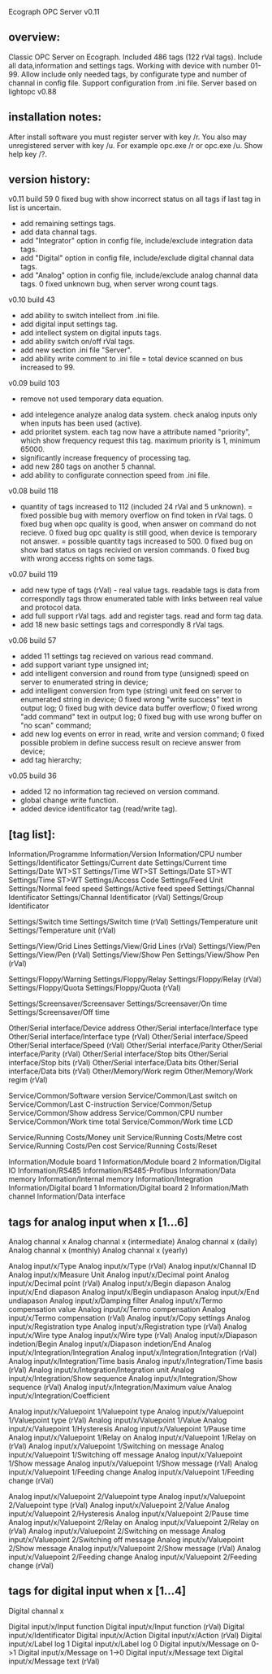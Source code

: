 Ecograph OPC Server v0.11

overview:
---------
Classic OPC Server on Ecograph. Included 486 tags (122 rVal tags).
Include all data,information and settings tags. 
Working with device with number 01-99. 
Allow include only needed tags, by configurate type and number of channal in
config file. Support configuration from .ini file. Server based on lightopc v0.88

installation notes:
-------------------
After install software you must register server with key /r. You also may unregistered server with key /u.
For example opc.exe /r or opc.exe /u.
Show help key /?.

version history:
----------------
v0.11 build 59
0 fixed bug with show incorrect status on all tags if last tag in list is uncertain.
+ add remaining settings tags.
+ add data channal tags.
+ add "Integrator" option in config file, include/exclude integration data tags.
+ add "Digital" option in config file, include/exclude digital channal data tags.
+ add "Analog" option in config file, include/exclude analog channal data tags.
0 fixed unknown bug, when server wrong count tags.

v0.10 build 43
+ add ability to switch intellect from .ini file.
+ add digital input settings tag.
+ add intellect system on digital inputs tags.
+ add ability switch on/off rVal tags.
+ add new section .ini file "Server".
+ add ability write comment to .ini file
= total device scanned on bus increased to 99.

v0.09 build 103
- remove not used temporary data equation.
+ add intelegence analyze analog data system. check analog inputs only when
inputs has been used (active). 
+ add prioritet system. each tag now have a attribute named "priority", which
show frequency request this tag. maximum priority is 1, minimum 65000.
+ significantly increase frequency of processing tag.
+ add new 280 tags on another 5 channal.
+ add ability to configurate connection speed from .ini file.

v0.08 build 118
+ quantity of tags increased to 112 (included 24 rVal and 5 unknown).
= fixed possible bug with memory overflow on find token in rVal tags.
0 fixed bug when opc quality is good, when answer on command do not recieve.
0 fixed bug opc quality is still good, when device is temporary not answer.
= possible quantity tags increased to 500.
0 fixed bug on show bad status on tags recivied on version commands.
0 fixed bug with wrong access rights on some tags. 

v0.07 build 119
+ add new type of tags (rVal) - real value tags. readable tags is data from
correspondly tags throw enumerated table with links between real value and protocol
data.
+ add full support rVal tags. add and register tags. read and form tag data.
+ add 18 new basic settings tags and correspondly 8 rVal tags.

v0.06 build 57
+ added 11 settings tag recieved on various read command.
+ add support variant type unsigned int;
+ add intelligent conversion and round from type (unsigned) speed on server
to enumerated string in device;
+ add intelligent conversion from type (string) unit feed on server
to enumerated string in device;
0 fixed wrong "write success" text in output log;
0 fixed bug with device data buffer overflow;
0 fixed wrong "add command" text in output log;
0 fixed bug with use wrong buffer on "no scan" command;
+ add new log events on error in read, write and version command;
0 fixed possible problem in define success result on recieve answer from device;
+ add tag hierarchy;

v0.05 build 36
+ added 12 no information tag recieved on version command.
+ global change write function.
+ added device identificator tag (read/write tag).

[tag list]:
----------
Information/Programme
Information/Version
Information/CPU number
Settings/Identificator
Settings/Current date
Settings/Current time
Settings/Date WT>ST
Settings/Time WT>ST
Settings/Date ST>WT
Settings/Time ST>WT
Settings/Access Code
Settings/Feed Unit
Settings/Normal feed speed
Settings/Active feed speed
Settings/Channal Identificator
Settings/Channal Identificator (rVal)
Settings/Group Identificator

Settings/Switch time
Settings/Switch time (rVal)
Settings/Temperature unit
Settings/Temperature unit (rVal)

Settings/View/Grid Lines
Settings/View/Grid Lines (rVal)
Settings/View/Pen
Settings/View/Pen (rVal)
Settings/View/Show Pen
Settings/View/Show Pen (rVal)

Settings/Floppy/Warning
Settings/Floppy/Relay
Settings/Floppy/Relay (rVal)
Settings/Floppy/Quota
Settings/Floppy/Quota (rVal)

Settings/Screensaver/Screensaver
Settings/Screensaver/On time
Settings/Screensaver/Off time

Other/Serial interface/Device address
Other/Serial interface/Interface type
Other/Serial interface/Interface type (rVal)
Other/Serial interface/Speed
Other/Serial interface/Speed (rVal)
Other/Serial interface/Parity
Other/Serial interface/Parity (rVal)
Other/Serial interface/Stop bits
Other/Serial interface/Stop bits (rVal)
Other/Serial interface/Data bits
Other/Serial interface/Data bits (rVal)
Other/Memory/Work regim
Other/Memory/Work regim (rVal)

Service/Common/Software version
Service/Common/Last switch on
Service/Common/Last C-instruction
Service/Common/Setup
Service/Common/Show address
Service/Common/CPU number
Service/Common/Work time total
Service/Common/Work time LCD

Service/Running Costs/Money unit
Service/Running Costs/Metre cost
Service/Running Costs/Pen cost
Service/Running Costs/Reset

Information/Module board 1
Information/Module board 2
Information/Digital IO
Information/RS485
Information/RS485-Profibus
Information/Data memory
Information/Internal memory
Information/Integration
Information/Digital board 1
Information/Digital board 2
Information/Math channel
Information/Data interface

tags for analog input when x [1...6]
------------------------------------
Analog channal x
Analog channal x (intermediate)
Analog channal x (daily)
Analog channal x (monthly)
Analog channal x (yearly)

Analog input/x/Type
Analog input/x/Type (rVal)
Analog input/x/Channal ID
Analog input/x/Measure Unit
Analog input/x/Decimal point
Analog input/x/Decimal point (rVal)
Analog input/x/Begin diapason
Analog input/x/End diapason
Analog input/x/Begin undiapason
Analog input/x/End undiapason
Analog input/x/Damping filter
Analog input/x/Termo compensation value
Analog input/x/Termo compensation
Analog input/x/Termo compensation (rVal)
Analog input/x/Copy settings
Analog input/x/Registration type
Analog input/x/Registration type (rVal)
Analog input/x/Wire type
Analog input/x/Wire type (rVal)
Analog input/x/Diapason indetion/Begin
Analog input/x/Diapason indetion/End
Analog input/x/Integration/Integration
Analog input/x/Integration/Integration (rVal)
Analog input/x/Integration/Time basis
Analog input/x/Integration/Time basis (rVal)
Analog input/x/Integration/Integration unit
Analog input/x/Integration/Show sequence
Analog input/x/Integration/Show sequence (rVal)
Analog input/x/Integration/Maximum value
Analog input/x/Integration/Coefficient

Analog input/x/Valuepoint 1/Valuepoint type
Analog input/x/Valuepoint 1/Valuepoint type (rVal)
Analog input/x/Valuepoint 1/Value
Analog input/x/Valuepoint 1/Hysteresis
Analog input/x/Valuepoint 1/Pause time
Analog input/x/Valuepoint 1/Relay on
Analog input/x/Valuepoint 1/Relay on (rVal)
Analog input/x/Valuepoint 1/Switching on message
Analog input/x/Valuepoint 1/Switching off message
Analog input/x/Valuepoint 1/Show message
Analog input/x/Valuepoint 1/Show message (rVal)
Analog input/x/Valuepoint 1/Feeding change
Analog input/x/Valuepoint 1/Feeding change (rVal)

Analog input/x/Valuepoint 2/Valuepoint type
Analog input/x/Valuepoint 2/Valuepoint type (rVal)
Analog input/x/Valuepoint 2/Value
Analog input/x/Valuepoint 2/Hysteresis
Analog input/x/Valuepoint 2/Pause time
Analog input/x/Valuepoint 2/Relay on
Analog input/x/Valuepoint 2/Relay on (rVal)
Analog input/x/Valuepoint 2/Switching on message
Analog input/x/Valuepoint 2/Switching off message
Analog input/x/Valuepoint 2/Show message
Analog input/x/Valuepoint 2/Show message (rVal)
Analog input/x/Valuepoint 2/Feeding change
Analog input/x/Valuepoint 2/Feeding change (rVal)

tags for digital input when x [1...4] 
-------------------------------------
Digital channal x

Digital input/x/Input function
Digital input/x/Input function (rVal)
Digital input/x/Identificator
Digital input/x/Action
Digital input/x/Action (rVal)
Digital input/x/Label log 1
Digital input/x/Label log 0
Digital input/x/Message on 0->1
Digital input/x/Message on 1->0
Digital input/x/Message text
Digital input/x/Message text (rVal)
